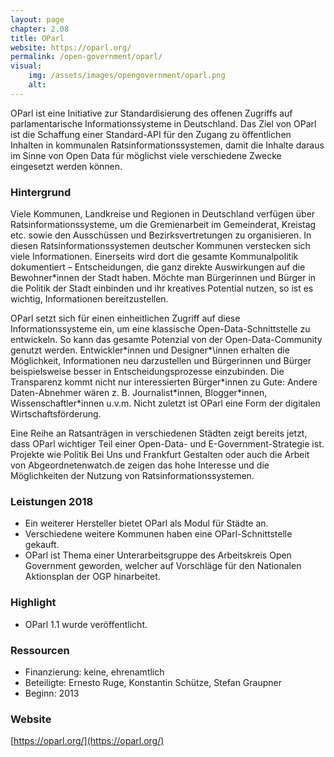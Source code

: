 ```yaml
---
layout: page
chapter: 2.08
title: OParl
website: https://oparl.org/
permalink: /open-government/oparl/
visual:
    img: /assets/images/opengovernment/oparl.png
    alt:
---
```


OParl ist eine Initiative zur Standardisierung des offenen Zugriffs auf parlamentarische Informationssysteme in Deutschland. Das Ziel von OParl ist die Schaffung einer Standard-API für den Zugang zu öffentlichen Inhalten in kommunalen Ratsinformationssystemen, damit die Inhalte daraus im Sinne von Open Data für möglichst viele verschiedene Zwecke eingesetzt werden können.

### Hintergrund

Viele Kommunen, Landkreise und Regionen in Deutschland verfügen über Ratsinformationssysteme, um die Gremienarbeit im Gemeinderat, Kreistag etc. sowie den Ausschüssen und Bezirksvertretungen zu organisieren. In diesen Ratsinformationssystemen deutscher Kommunen verstecken sich viele Informationen. Einerseits wird dort die gesamte Kommunalpolitik dokumentiert – Entscheidungen, die ganz direkte Auswirkungen auf die Bewohner\*innen der Stadt haben. Möchte man Bürgerinnen und Bürger in die Politik der Stadt einbinden und ihr kreatives Potential nutzen, so ist es wichtig, Informationen bereitzustellen.

OParl setzt sich für einen einheitlichen Zugriff auf diese Informationssysteme ein, um eine klassische Open-Data-Schnittstelle zu entwickeln. So kann das gesamte Potenzial von der Open-Data-Community genutzt werden. Entwickler\*innen und Designer*\innen erhalten die Möglichkeit, Informationen neu darzustellen und Bürgerinnen und Bürger beispielsweise besser in Entscheidungsprozesse einzubinden. Die Transparenz kommt nicht nur interessierten Bürger\*innen zu Gute: Andere Daten-Abnehmer wären z. B. Journalist\*innen, Blogger\*innen, Wissenschaftler\*innen u.v.m. Nicht zuletzt ist OParl eine Form der digitalen Wirtschaftsförderung.

Eine Reihe an Ratsanträgen in verschiedenen Städten zeigt bereits jetzt, dass OParl wichtiger Teil einer Open-Data- und E-Government-Strategie ist. Projekte wie Politik Bei Uns und Frankfurt Gestalten oder auch die Arbeit von Abgeordnetenwatch.de zeigen das hohe Interesse und die Möglichkeiten der Nutzung von Ratsinformationssystemen.

### Leistungen 2018

* Ein weiterer Hersteller bietet OParl als Modul für Städte an. 
* Verschiedene weitere Kommunen haben eine OParl-Schnittstelle gekauft. 
* OParl ist Thema einer Unterarbeitsgruppe des Arbeitskreis Open Government geworden, welcher auf Vorschläge für den Nationalen Aktionsplan der OGP hinarbeitet.

### Highlight

* OParl 1.1 wurde veröffentlicht. 



### Ressourcen

* Finanzierung: keine, ehrenamtlich
* Beteiligte: Ernesto Ruge, Konstantin Schütze, Stefan Graupner
* Beginn: 2013

### Website

[https://oparl.org/](https://oparl.org/)

